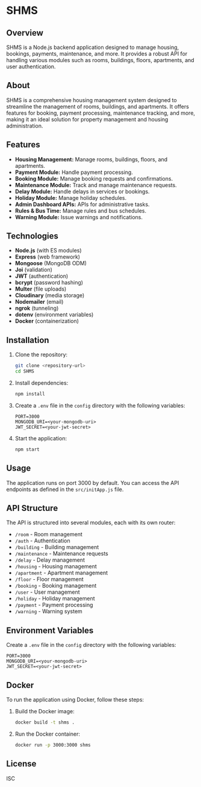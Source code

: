 # SHMS

## Overview
SHMS is a Node.js backend application designed to manage housing, bookings, payments, maintenance, and more. It provides a robust API for handling various modules such as rooms, buildings, floors, apartments, and user authentication.

## About
SHMS is a comprehensive housing management system designed to streamline the management of rooms, buildings, and apartments. It offers features for booking, payment processing, maintenance tracking, and more, making it an ideal solution for property management and housing administration.

## Features
- **Housing Management:** Manage rooms, buildings, floors, and apartments.
- **Payment Module:** Handle payment processing.
- **Booking Module:** Manage booking requests and confirmations.
- **Maintenance Module:** Track and manage maintenance requests.
- **Delay Module:** Handle delays in services or bookings.
- **Holiday Module:** Manage holiday schedules.
- **Admin Dashboard APIs:** APIs for administrative tasks.
- **Rules & Bus Time:** Manage rules and bus schedules.
- **Warning Module:** Issue warnings and notifications.

## Technologies
- **Node.js** (with ES modules)
- **Express** (web framework)
- **Mongoose** (MongoDB ODM)
- **Joi** (validation)
- **JWT** (authentication)
- **bcrypt** (password hashing)
- **Multer** (file uploads)
- **Cloudinary** (media storage)
- **Nodemailer** (email)
- **ngrok** (tunneling)
- **dotenv** (environment variables)
- **Docker** (containerization)

## Installation
1. Clone the repository:
   ```bash
   git clone <repository-url>
   cd SHMS
   ```
2. Install dependencies:
   ```bash
   npm install
   ```
3. Create a `.env` file in the `config` directory with the following variables:
   ```
   PORT=3000
   MONGODB_URI=<your-mongodb-uri>
   JWT_SECRET=<your-jwt-secret>
   ```
4. Start the application:
   ```bash
   npm start
   ```

## Usage
The application runs on port 3000 by default. You can access the API endpoints as defined in the `src/initApp.js` file.

## API Structure
The API is structured into several modules, each with its own router:
- `/room` - Room management
- `/auth` - Authentication
- `/building` - Building management
- `/maintenance` - Maintenance requests
- `/delay` - Delay management
- `/housing` - Housing management
- `/apartment` - Apartment management
- `/floor` - Floor management
- `/booking` - Booking management
- `/user` - User management
- `/holiday` - Holiday management
- `/payment` - Payment processing
- `/warning` - Warning system

## Environment Variables
Create a `.env` file in the `config` directory with the following variables:
```
PORT=3000
MONGODB_URI=<your-mongodb-uri>
JWT_SECRET=<your-jwt-secret>
```

## Docker
To run the application using Docker, follow these steps:
1. Build the Docker image:
   ```bash
   docker build -t shms .
   ```
2. Run the Docker container:
   ```bash
   docker run -p 3000:3000 shms
   ```

## License
ISC 